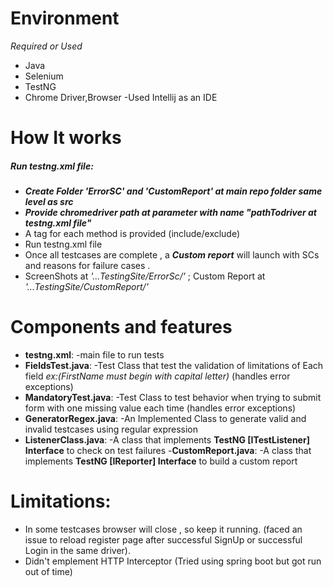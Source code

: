 # Environment
*Required or Used*
  - Java 
  - Selenium 
  - TestNG
  - Chrome Driver,Browser
        -Used Intellij as an IDE

# How It works
##### Run testng.xml file:
  - ***Create Folder 'ErrorSC' and 'CustomReport' at main repo folder same level as src***
  - ***Provide chromedriver path at parameter with name "pathTodriver at testng.xml file"***
  - A tag for each method is provided (include/exclude)
  - Run testng.xml file
  - Once all testcases are complete , a ***Custom report***  will launch with SCs and reasons for failure cases .
  - ScreenShots at  *'...TestingSite/ErrorSc/'* ; Custom Report at *'...TestingSite/CustomReport/'*
  
# Components and features
- **testng.xml**:
    -main file to run tests
- **FieldsTest.java**:
   -Test Class that test the validation of limitations of Each field  *ex:(FirstName must begin with capital letter)* (handles error exceptions)
- **MandatoryTest.java**:
    -Test Class to test behavior when trying to submit form with one missing value each time (handles error exceptions)
- **GeneratorRegex.java**:
    -An Implemented Class to generate valid and invalid testcases using regular expression
- **ListenerClass.java**:
    -A class that implements **TestNG [ITestListener] Interface** to check on test failures
-**CustomReport.java**:
    -A class that implements **TestNG [IReporter] Interface** to build a custom report

# Limitations:
- In some testcases browser will close , so keep it running. (faced an issue to reload register page after successful SignUp or successful Login in the same driver).
- Didn't emplement HTTP Interceptor (Tried using spring boot but got run out of time)
